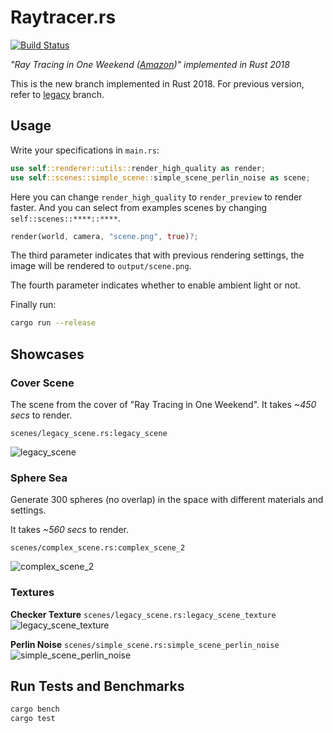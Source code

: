 # Raytracer.rs

[![Build Status](https://travis-ci.com/SkyZH/raytracer.rs.svg?branch=master)](https://travis-ci.com/SkyZH/raytracer.rs)

_"Ray Tracing in One Weekend ([Amazon](https://www.amazon.com/Ray-Tracing-Weekend-Minibooks-Book-ebook/dp/B01B5AODD8/))" implemented in Rust 2018_

This is the new branch implemented in Rust 2018. For previous version, refer to [legacy](https://github.com/SkyZH/raytracer.rs/tree/legacy) branch.

## Usage

Write your specifications in `main.rs`:    
```rust
use self::renderer::utils::render_high_quality as render;
use self::scenes::simple_scene::simple_scene_perlin_noise as scene;
```    
Here you can change `render_high_quality` to `render_preview` to render faster. And you can select from examples scenes by changing `self::scenes::****::****`.    

```rust
render(world, camera, "scene.png", true)?;
```    
The third parameter indicates that with previous rendering settings, the image will be rendered to `output/scene.png`. 

The fourth parameter indicates whether to enable ambient light or not.

Finally run:    
```bash
cargo run --release
```

## Showcases

### Cover Scene

The scene from the cover of "Ray Tracing in One Weekend". It takes *~450 secs* to render.

`scenes/legacy_scene.rs:legacy_scene`

![legacy_scene](https://user-images.githubusercontent.com/4198311/51119409-bcc3ae80-184d-11e9-8986-9ff48cf80e9d.png)

### Sphere Sea 

Generate 300 spheres (no overlap) in the space with different materials and settings.

It takes *~560 secs* to render.

`scenes/complex_scene.rs:complex_scene_2`

![complex_scene_2](https://user-images.githubusercontent.com/4198311/51087490-17e29c00-178f-11e9-88fc-996f642859d0.png)


### Textures

**Checker Texture** `scenes/legacy_scene.rs:legacy_scene_texture`    
![legacy_scene_texture](https://user-images.githubusercontent.com/4198311/51223750-1b884580-197e-11e9-93c8-f4c8779d1958.png)

**Perlin Noise** `scenes/simple_scene.rs:simple_scene_perlin_noise`    
![simple_scene_perlin_noise](https://user-images.githubusercontent.com/4198311/51226964-f9e28a80-198c-11e9-95ee-374e3598adc2.png)

## Run Tests and Benchmarks

```bash
cargo bench
cargo test
```